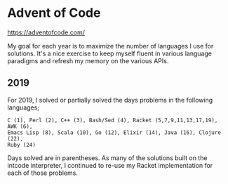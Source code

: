 # Advent of Code

https://adventofcode.com/

My goal for each year is to maximize the number of languages I use for
solutions. It's a nice exercise to keep myself fluent in various language
paradigms and refresh my memory on the various APIs.

## 2019

For 2019, I solved or partially solved the days problems in the following languages;

```
C (1), Perl (2), C++ (3), Bash/Sed (4), Racket (5,7,9,11,13,17,19), AWK (6),
Emacs Lisp (8), Scala (10), Go (12), Elixir (14), Java (16), Clojure (22),
Ruby (24)
```

Days solved are in parentheses. As many of the solutions built on the intcode
interpreter, I continued to re-use my Racket implementation for each of those
problems.
